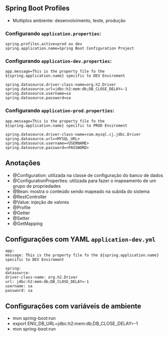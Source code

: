 ## Spring Boot Profiles

- Multiplos ambiente: desenvolvimento, teste, produção

### Configurando ```application.properties```:
```
spring.profiles.active=prod ou dev
spring.application.name=Spring Boot Configuration Project
```

### Configurando ```application-dev.properties```:
```
app.message=This is the property file fo the ${spring.application.name} specific to DEV Enviroment

spring.datasource.driver-class-name=org.h2.Driver
spring.datasource.url=jdbc:h2:mem:db;DB_CLOSE_DELAY=-1
spring.datasource.username=sa
spring.datasource.password=sa
```

### Configurando ```application-prod.properties```:
```
app.message=This is the property file fo the ${spring.application.name} specific to PROD Enviroment

spring.datasource.driver-class-name=com.mysql.cj.jdbc.Driver
spring.datasource.url=<MYSQL_URL>
spring.datasource.username=<USERNAME>
spring.datasource.password=<PASSWORD>
```

## Anotações

- @Configuration: utilizada na classe de configuração do banco de dados
- @ConfigurationProperties: utilizada para fazer o mapeamento de um grupo de propriedades
- @Bean: mostra o conteúdo sendo mapeado na subida do sistema
- @RestController
- @Value: injeção de valores 
- @Profile
- @Getter
- @Setter
- @GetMapping


## Configurações com YAML ```application-dev.yml```

```
app:
message: This is the property file fo the ${spring.application.name} specific to DEV Enviroment

spring:
datasource:
driver-class-name: org.h2.Driver
url: jdbc:h2:mem:db;DB_CLOSE_DELAY=-1
username: sa
password: sa
```





## Configurações com variáveis de ambiente

- mvn spring-boot:run
- export ENV_DB_URL=jdbc:h2:mem:db;DB_CLOSE_DELAY=-1
- mvn spring-boot:run
 